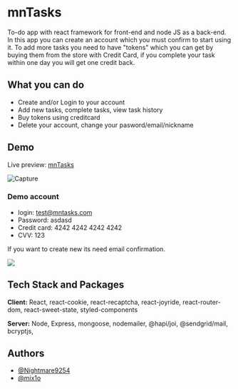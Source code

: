 # mnTasks

To-do app with react framework for front-end and node JS as a back-end. In this app you can create an account which you must confirm to start using it. To add more tasks you need to have "tokens" which you can get by buying them from the store with Credit Card, if you complete your task within one day you will get one credit back.

## What you can do

- Create and/or Login to your account
- Add new tasks, complete tasks, view task history
- Buy tokens using creditcard
- Delete your account, change your pasword/email/nickname

## Demo

Live preview: [mnTasks](https://mntasks.herokuapp.com/)

![Capture](https://user-images.githubusercontent.com/49620354/133835678-fe8bb2fe-810d-46c5-8f50-aa8271b7c6f9.JPG)

### Demo account

- login: test@mntasks.com
- Password: asdasd
- Credit card: 4242 4242 4242 4242
- CVV: 123

If you want to create new its need email confirmation.

![](./images/preview.png)

<!--
## Run Locally

Clone the project

```bash
  git clone https://github.com/Nightmare9254/mnTasks.git
```

Go to the project directory

```bash
  cd mnTasks
```

Install dependencies

```bash
  npm install
```

Start the server

```bash
  npm run start
``` -->

## Tech Stack and Packages

**Client:** React, react-cookie, react-recaptcha, react-joyride,
react-router-dom, react-sweet-state, styled-components

**Server:** Node, Express, mongoose, nodemailer, @hapi/joi, @sendgrid/mail, bcryptjs,

## Authors

- [@Nightmare9254](https://github.com/Nightmare9254)
- [@mix1o](https://github.com/mix1o)
